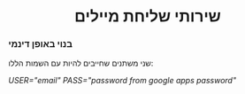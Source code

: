 <div align="center">
    <h1>שירותי שליחת מיילים</h1>

</div>

<h3>בנוי באופן דינמי</h3>
<p>שני משתנים שחייבים להיות עם השמות הללו:</p>
<i>USER="email"</i>
<i>PASS="password from google apps password"</i>
        